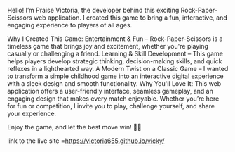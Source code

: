 Hello! I’m Praise Victoria, the developer behind this exciting Rock-Paper-Scissors web application. I created this game to bring a fun, interactive, and engaging experience to players of all ages.

Why I Created This Game:
Entertainment & Fun – Rock-Paper-Scissors is a timeless game that brings joy and excitement, whether you're playing casually or challenging a friend.
Learning & Skill Development – This game helps players develop strategic thinking, decision-making skills, and quick reflexes in a lighthearted way.
A Modern Twist on a Classic Game – I wanted to transform a simple childhood game into an interactive digital experience with a sleek design and smooth functionality.
Why You'll Love It:
This web application offers a user-friendly interface, seamless gameplay, and an engaging design that makes every match enjoyable. Whether you’re here for fun or competition, I invite you to play, challenge yourself, and share your experience.

Enjoy the game, and let the best move win! 🚀🎉

link to the live site =https://victoria655.github.io/vicky/






